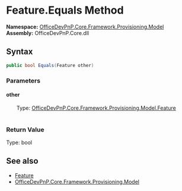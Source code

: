# Feature.Equals Method  
  

**Namespace:** [OfficeDevPnP.Core.Framework.Provisioning.Model](OfficeDevPnP.Core.Framework.Provisioning.Model.md)  
**Assembly:** OfficeDevPnP.Core.dll  
## Syntax
```C#
public bool Equals(Feature other)
```
### Parameters
#### other  
&emsp;&emsp;Type: [OfficeDevPnP.Core.Framework.Provisioning.Model.Feature](OfficeDevPnP.Core.Framework.Provisioning.Model.Feature.md)  
&emsp;&emsp;  

  

### Return Value
Type: bool  

## See also
- [Feature](OfficeDevPnP.Core.Framework.Provisioning.Model.Feature.md) 
- [OfficeDevPnP.Core.Framework.Provisioning.Model](OfficeDevPnP.Core.Framework.Provisioning.Model.md) 
